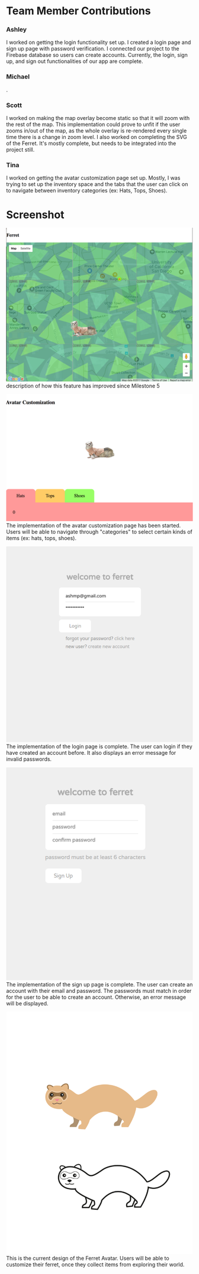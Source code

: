 # Team Member Contributions #

### Ashley ###
I worked on getting the login functionality set up. I created a login page and sign up page with password verification. I connected our project to the Firebase database so users can create accounts. Currently, the login, sign up, and sign out functionalities of our app are complete. 

### Michael ###
.

### Scott ###
I worked on making the map overlay become static so that it will zoom with the rest of the map. This implementation could prove to unfit if the user zooms in/out of the map, as the whole overlay is re-rendered every single time there is a change in zoom level. I also worked on completing the SVG of the Ferret. It's mostly complete, but needs to be integrated into the project still.

### Tina ###
I worked on getting the avatar customization page set up. Mostly, I was trying to set up the inventory space and the tabs that the user can click on to navigate between inventory categories (ex: Hats, Tops, Shoes).

# Screenshot #
![screenshot](/images/milestones/milestone5.png)
description of how this feature has improved since Milestone 5

![screenshot](/images/milestones/milestone7_avatarpage.png)
The implementation of the avatar customization page has been started. Users will be able to navigate through "categories" to select certain kinds of items (ex: hats, tops, shoes).

![screenshot](/images/milestones/milestone7_loginpage.PNG)
The implementation of the login page is complete. The user can login if they have created an account before. It also displays an error message for invalid passwords.

![screenshot](/images/milestones/milestone7_signuppage.PNG)
The implementation of the sign up page is complete. The user can create an account with their email and password. The passwords must match in order for the user to be able to create an account. Otherwise, an error message will be displayed.

![screenshot](/public/images/FerretAvatar.svg)
This is the current design of the Ferret Avatar. Users will be able to customize their ferret, once they collect items from exploring their world.
